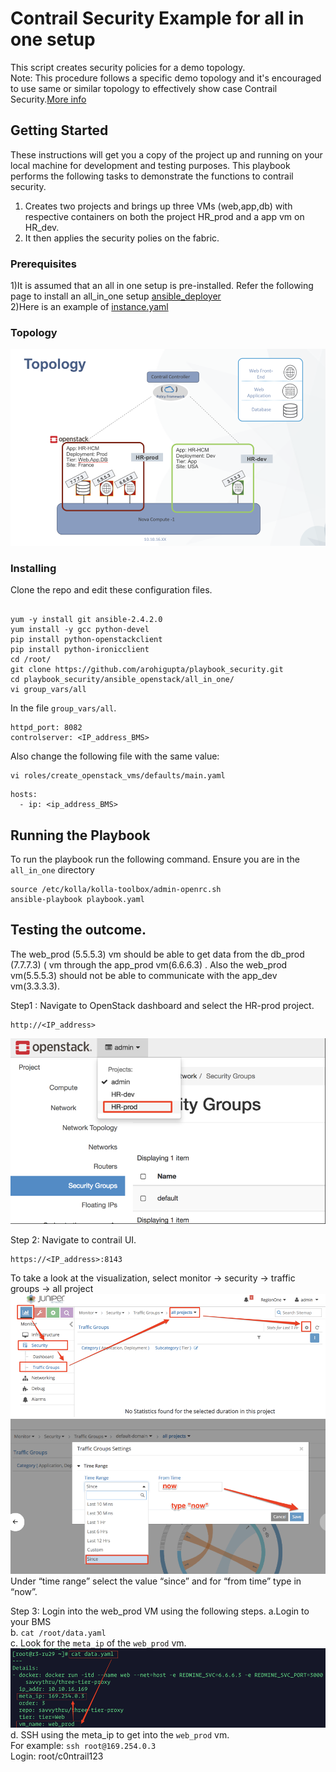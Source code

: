 # Contrail Security Example for all in one setup

This script creates security policies for a demo topology. <br />
Note: This procedure follows a specific demo topology and it's encouraged to use same or similar topology to effectively show case Contrail Security.[More info](https://github.com/fashaikh7/Contrail-Security/wiki/Contrail-Security-with-OpenStack-and-Bare-Metal-Server)

## Getting Started

These instructions will get you a copy of the project up and running on your local machine for development and testing purposes. This playbook performs the following tasks to demonstrate the functions to contrail security. <br />
1) Creates two projects and brings up three VMs (web,app,db) with respective containers on both the project HR_prod and a app vm on HR_dev. <br />
2) It then applies the security polies on the fabric.

### Prerequisites

1)It is assumed that an all in one setup is pre-installed.
Refer the following page to install an all_in_one setup [ansible_deployer](https://github.com/Juniper/contrail-ansible-deployer/wiki/Contrail-with-Kolla-Ocata)
<br />
2)Here is an example of [instance.yaml](./allinone_instance.yaml)<br />

### Topology
![Topology](./image/Picture1.png)
### Installing

Clone the repo and edit these configuration files.

```

yum -y install git ansible-2.4.2.0
yum install -y gcc python-devel
pip install python-openstackclient
pip install python-ironicclient
cd /root/
git clone https://github.com/arohigupta/playbook_security.git
cd playbook_security/ansible_openstack/all_in_one/
vi group_vars/all
```

In the file `group_vars/all`.

```
httpd_port: 8082
controlserver: <IP_address_BMS>
```

Also change the following file with the same value:
```
vi roles/create_openstack_vms/defaults/main.yaml
```
```
hosts:
  - ip: <ip_address_BMS>
```
## Running the Playbook
To run the playbook run the following command. Ensure you are in the `all_in_one` directory

```
source /etc/kolla/kolla-toolbox/admin-openrc.sh
ansible-playbook playbook.yaml
```


## Testing the outcome.

The web_prod (5.5.5.3) vm should be able to get data from the db_prod (7.7.7.3) ( vm through the app_prod vm(6.6.6.3) . Also the web_prod vm(5.5.5.3) should not be able to communicate with the app_dev vm(3.3.3.3). <br />

Step1 : Navigate to OpenStack dashboard and select the HR-prod project. <br />

```
http://<IP_address>
```

![Step1](./image/Picture2.png)

Step 2: Navigate to contrail UI. <br />
```
https://<IP_address>:8143
```
To take a look at the visualization, select monitor -> security -> traffic groups -> all project<br />
![Step2](./image/Picture3.png)
<br />
![Step4](./image/Picture4.png)
<br />
Under “time range” select the value “since” and for “from time” type in “now”. <br />

Step 3: Login into the web_prod VM using the following steps. 
a.Login to your BMS<br />
b. ```cat /root/data.yaml```<br />
c. Look for the `meta_ip` of the `web_prod` vm. <br />
![Step5](./image/Picture5.png)
d. SSH using the meta_ip to get into the `web_prod` vm. <br />
For example: `ssh root@169.254.0.3 `<br />
Login: root/c0ntrail123<br />




